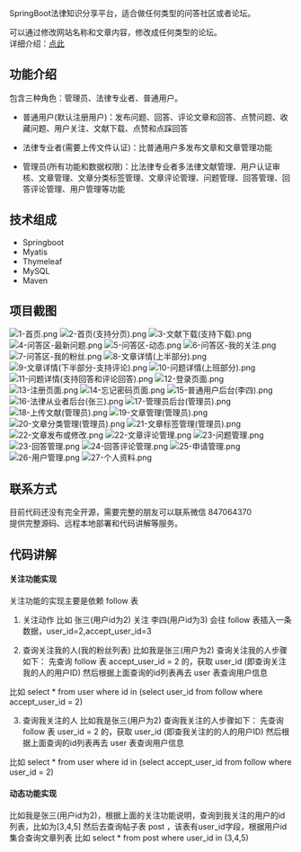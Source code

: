 SpringBoot法律知识分享平台，适合做任何类型的问答社区或者论坛。 <br/>

可以通过修改网站名称和文章内容，修改成任何类型的论坛。<br/>
详细介绍：[点此](https://liuyanzhao.com/shop/1329450187202105345.html)


## 功能介绍
包含三种角色：管理员、法律专业者、普通用户。<br/>

- 普通用户(默认注册用户)：发布问题、回答、评论文章和回答、点赞问题、收藏问题、用户关注、文献下载、点赞和点踩回答 

- 法律专业者(需要上传文件认证)：比普通用户多发布文章和文章管理功能

- 管理员(所有功能和数据权限)：比法律专业者多法律文献管理、用户认证审核、文章管理、文章分类标签管理、文章评论管理、问题管理、回答管理、回答评论管理、用户管理等功能

## 技术组成
- Springboot
- Myatis
- Thymeleaf
- MySQL
- Maven

## 项目截图
![1-首页.png](img/1-首页.png)
![2-首页(支持分页).png](img/2-首页(支持分页).png)
![3-文献下载(支持下载).png](img/3-文献下载(支持下载).png)
![4-问答区-最新问题.png](img/4-问答区-最新问题.png)
![5-问答区-动态.png](img/5-问答区-动态.png)
![6-问答区-我的关注.png](img/6-问答区-我的关注.png)
![7-问答区-我的粉丝.png](img/7-问答区-我的粉丝.png)
![8-文章详情(上半部分).png](img/8-文章详情(上半部分).png)
![9-文章详情(下半部分-支持评论).png](img/9-文章详情(下半部分-支持评论).png)
![10-问题详情(上班部分).png](img/10-问题详情(上班部分).png)
![11-问题详情(支持回答和评论回答).png](img/11-问题详情(支持回答和评论回答).png)
![12-登录页面.png](img/12-登录页面.png)
![13-注册页面.png](img/13-注册页面.png)
![14-忘记密码页面.png](img/14-忘记密码页面.png)
![15-普通用户后台(李四).png](img/15-普通用户后台(李四).png)
![16-法律从业者后台(张三).png](img/16-法律从业者后台(张三).png)
![17-管理员后台(管理员).png](img/17-管理员后台(管理员).png)
![18-上传文献(管理员).png](img/18-上传文献(管理员).png)
![19-文章管理(管理员).png](img/19-文章管理(管理员).png)
![20-文章分类管理(管理员).png](img/20-文章分类管理(管理员).png)
![21-文章标签管理(管理员).png](img/21-文章标签管理(管理员).png)
![22-文章发布或修改.png](img/22-文章发布或修改.png)
![22-文章评论管理.png](img/22-文章评论管理.png)
![23-问题管理.png](img/23-问题管理.png)
![23-回答管理.png](img/23-回答管理.png)
![24-回答评论管理.png](img/24-回答评论管理.png)
![25-申请管理.png](img/25-申请管理.png)
![26-用户管理.png](img/26-用户管理.png)
![27-个人资料.png](img/27-个人资料.png)

## 联系方式
目前代码还没有完全开源，需要完整的朋友可以联系微信 847064370 <br/>
提供完整源码、远程本地部署和代码讲解等服务。

## 代码讲解
#### 关注功能实现
关注功能的实现主要是依赖 follow 表
1. 关注动作
比如 张三(用户id为2) 关注 李四(用户id为3)
会往 follow 表插入一条数据，user_id=2,accept_user_id=3

2. 查询关注我的人(我的粉丝列表)
比如我是张三(用户为2)
查询关注我的人步骤如下：
先查询 follow 表 accept_user_id = 2 的，获取 user_id  (即查询关注我的人的用户ID)
然后根据上面查询的id列表再去 user 表查询用户信息

比如 select * from user where id in (select user_id from follow where accept_user_id = 2)

3. 查询我关注的人
比如我是张三(用户为2)
查询我关注的人步骤如下：
先查询 follow 表 user_id = 2 的，获取 user_id  (即查我关注的的人的用户ID)
然后根据上面查询的id列表再去 user 表查询用户信息

比如 select * from user where id in (select accept_user_id from follow where user_id = 2)

#### 动态功能实现
比如我是张三(用户id为2)，根据上面的关注功能说明，查询到我关注的用户的id列表，比如为[3,4,5]
然后去查询帖子表 post ，该表有user_id字段，根据用户id集合查询文章列表
比如 select * from post where user_id in (3,4,5)

